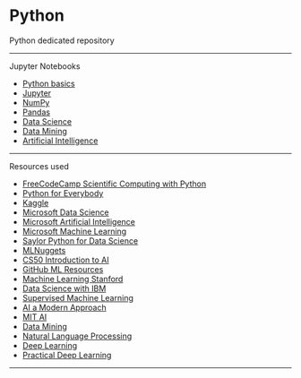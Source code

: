 # Python

Python dedicated repository

---

Jupyter Notebooks
- [Python basics](/Notebooks/Python.ipynb)
- [Jupyter](/Notebooks/Jupyter.ipynb)
- [NumPy](/Notebooks/NumPy.ipynb)
- [Pandas](/Notebooks/Pandas.ipynb)
- [Data Science](/Notebooks/DataScience.ipynb)
- [Data Mining](/Notebooks/DataMining.ipynb)
- [Artificial Intelligence](/Notebooks/AI.ipynb)

---

Resources used
- [FreeCodeCamp Scientific Computing with Python](https://www.freecodecamp.org/learn/scientific-computing-with-python/)
- [Python for Everybody](https://www.py4e.com)
- [Kaggle](https://www.kaggle.com)
- [Microsoft Data Science](https://microsoft.github.io/Data-Science-For-Beginners/#/?id=data-science-for-beginners-a-curriculum)
- [Microsoft Artificial Intelligence](https://microsoft.github.io/AI-For-Beginners/?id=are-you-a-student)
- [Microsoft Machine Learning](https://microsoft.github.io/ML-For-Beginners/#/?id=pdfs)
- [Saylor Python for Data Science](https://learn.saylor.org/course/view.php?id=504)
- [MLNuggets](https://www.machinelearningnuggets.com)
- [CS50 Introduction to AI](https://pll.harvard.edu/course/cs50s-introduction-artificial-intelligence-python)
- [GitHub ML Resources](https://github.com/dair-ai/ML-YouTube-Courses)
- [Machine Learning Stanford](https://www.coursera.org/specializations/machine-learning-introduction)
- [Data Science with IBM](https://www.coursera.org/specializations/advanced-data-science-ibm)
- [Supervised Machine Learning](https://www.coursera.org/learn/machine-learning)
- [AI a Modern Approach](https://web.cs.ucla.edu/~srinath/static/pdfs/AIMA.pdf)
- [MIT AI](https://ocw.mit.edu/courses/6-034-artificial-intelligence-fall-2010/pages/readings/)
- [Data Mining](/Notebooks/DataMining.ipynb)
- [Natural Language Processing](https://huggingface.co/learn/nlp-course/chapter0/1?fw=pt)
- [Deep Learning](https://d2l.ai/)
- [Practical Deep Learning](https://course.fast.ai/)

---

